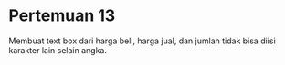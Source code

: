 # Pertemuan 13

Membuat text box dari harga beli, harga jual, dan jumlah tidak bisa diisi karakter lain selain angka.
